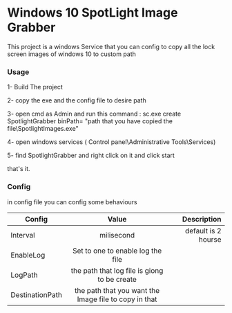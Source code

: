 # Windows 10 SpotLight Image Grabber
This project is a windows Service that you can config to copy all the lock screen images of windows 10 to custom path 

### Usage

1- Build The project

2- copy the exe and the config file to desire path

3- open cmd as Admin and run this command : sc.exe create SpotlightGrabber binPath= "path that you have copied the file\SpotlightImages.exe"

4- open windows services ( Control panel\Administrative Tools\Services) 

5- find SpotlightGrabber and right click on it and click start

that's it.


### Config 
in config file you can config some behaviours 


| Config        | Value                                                  |     Description     |
| ------------- |:------------------------------------------------------:| -------------------:|
| Interval      | milisecond                                             | default is 2 hourse |
| EnableLog     | Set to one to enable log the file                      |                     |
| LogPath       | the path that log file is giong to be create           |                     |
| DestinationPath | the path that you want the Image file to copy in that|                     |


